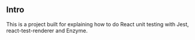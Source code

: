 ## Intro

This is a project built for explaining how to do React unit testing with Jest, react-test-renderer and Enzyme. 

